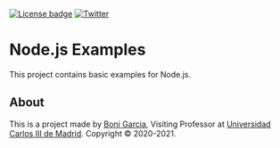 [![License badge](https://img.shields.io/badge/license-Apache2-green.svg)](https://www.apache.org/licenses/LICENSE-2.0)
[![Twitter](https://img.shields.io/badge/follow-@boni_gg-green.svg)](https://twitter.com/boni_gg)

# Node.js Examples

This project contains basic examples for Node.js.

## About

This is a project made by [Boni Garcia], Visiting Professor at [Universidad Carlos III de Madrid]. Copyright &copy; 2020-2021.

[Universidad Carlos III de Madrid]: https://www.it.uc3m.es/bogarcia/index.html
[Boni Garcia]: https://bonigarcia.github.io/
